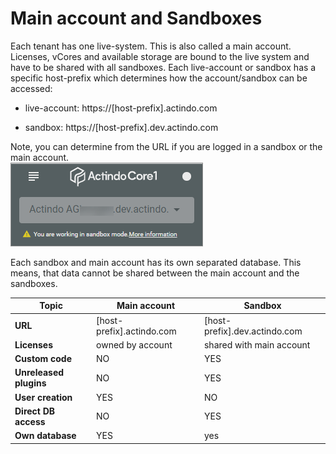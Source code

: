 # Main account and Sandboxes

Each tenant has one live-system. This is also called a main account. Licenses, vCores and available storage are bound to the live system and have to be shared with all sandboxes. Each live-account or sandbox has a specific host-prefix which determines how the account/sandbox can be accessed:

- live-account: https://[host-prefix].actindo.com

- sandbox: https://[host-prefix].dev.actindo.com

Note, you can determine from the URL if you are logged in a sandbox or the main account.   
![Sandbox URL](../../Assets/Screenshots/Core1Platform/AdministratingCore1/SandboxURL.png "[Sandbox URL]")

Each sandbox and main account has its own separated database. This means, that data cannot be shared between the main account and the sandboxes.



Topic | Main account | Sandbox   
--- | --- | ---
**URL** | [host-prefix].actindo.com | [host-prefix].dev.actindo.com    
**Licenses** |owned by account | shared with main account  
**Custom code** | NO | YES   
**Unreleased plugins** |NO | YES   
**User creation** | YES |NO 
**Direct DB access** | NO | YES   
**Own database**| YES| yes